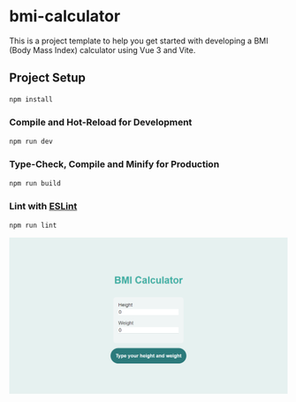 # bmi-calculator

This is a project template to help you get started with developing a BMI (Body Mass Index) calculator using Vue 3 and Vite.

## Project Setup

```sh
npm install
```

### Compile and Hot-Reload for Development

```sh
npm run dev
```

### Type-Check, Compile and Minify for Production

```sh
npm run build
```

### Lint with [ESLint](https://eslint.org/)

```sh
npm run lint
```

![bmi-calculator](https://github.com/tiagors09/sources/blob/master/bmi-calculator/1.png)

